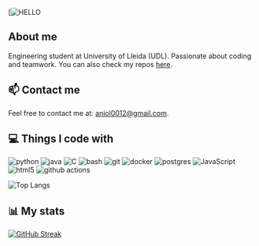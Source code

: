[![HELLO](https://readme-typing-svg.herokuapp.com?font=Roboto&weight=1500&size=30&pause=1000&color=F7F7F7&background=5CFF3200&repeat=false&random=false&width=435&lines=Hey%2C+it's+Aniol0012)

## About me

Engineering student at University of Lleida (UDL). Passionate about coding and teamwork. You can also check my repos [here](https://github.com/Aniol0012?tab=repositories).

## 📫 Contact me

Feel free to contact me at: [aniol0012@gmail.com](mailto:aniol0012@gmail.com).

## 💻 Things I code with

<p>
  <img alt="python" src="https://img.shields.io/badge/-Python-3670A0?style=flat-square&logo=python&logoColor=ffdd54" />
  <img alt="java" src="https://img.shields.io/badge/-Java-ED8B00?style=flat-square&logo=openjdk&logoColor=white" />
  <img alt="C" src="https://img.shields.io/badge/-%2300599C.svg?style=flat_square&logo=c&logoColor=white" />
  <img alt="bash" src="https://img.shields.io/badge/-Bash_script-%23121011.svg?style=flat-square&logo=gnu-bash&logoColor=white" />
  <img alt="git" src="https://img.shields.io/badge/-Git-F05032?style=flat-square&logo=git&logoColor=white" />
  <img alt="docker" src="https://img.shields.io/badge/-Docker-46a2f1?style=flat-square&logo=docker&logoColor=white" />
  <img alt="postgres" src="https://img.shields.io/badge/-Postgres-%23316192.svg?style=flat-square&logo=postgresql&logoColor=white" />
  <img alt="JavaScript" src="https://img.shields.io/badge/-JavaScript-FCAA00?style=flat-square&logo=JavaScript&logoColor=white" />
  <img alt="html5" src="https://img.shields.io/badge/-HTML5-E34F26?style=flat-square&logo=html5&logoColor=white" />
  <img alt="github actions" src="https://img.shields.io/badge/-Github_Actions-2088FF?style=flat-square&logo=github-actions&logoColor=white" />
</p>

![Top Langs](https://github-readme-stats.vercel.app/api/top-langs/?username=Aniol0012&layout=compact&theme=dark&card_width=600&hide=html,css,shell,scss,makefile)

## 📊 My stats
[![GitHub Streak](http://github-readme-streak-stats.herokuapp.com?user=Aniol0012&theme=javascript-dark&mode=weekly&card_width=600)](https://git.io/streak-stats)
